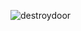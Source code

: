 ![destroydoor](https://github.com/kotori9015/TIL/assets/143386436/998a85cd-96fb-4e41-a44a-2409fd356706)
